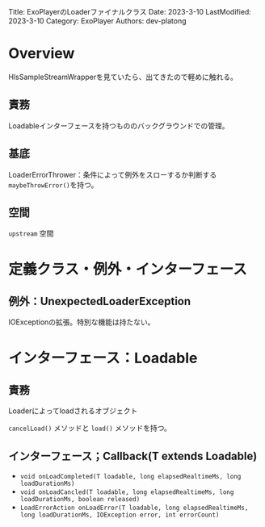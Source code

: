 Title: ExoPlayerのLoaderファイナルクラス
Date: 2023-3-10
LastModified: 2023-3-10
Category: ExoPlayer
Authors: dev-platong

# Overview

HlsSampleStreamWrapperを見ていたら、出てきたので軽めに触れる。

## 責務

Loadableインターフェースを持つもののバックグラウンドでの管理。

## 基底

LoaderErrorThrower：条件によって例外をスローするか判断する `maybeThrowError()`を持つ。

## 空間

`upstream` 空間

# 定義クラス・例外・インターフェース

## 例外：UnexpectedLoaderException

IOExceptionの拡張。特別な機能は持たない。

# インターフェース：Loadable

## 責務

Loaderによってloadされるオブジェクト

`cancelLoad()` メソッドと `load()` メソッドを持つ。

## インターフェース；Callback(T extends Loadable)

- `void onLoadCompleted(T loadable, long elapsedRealtimeMs, long loadDurationMs)`
- `void onLoadCancled(T loadable, long elapsedRealtimeMs, long loadDurationMs, boolean released)`
- `LoadErrorAction onLoadError(T loadable, long elapsedRealtimeMs, long loadDurationMs, IOException error, int errorCount)`